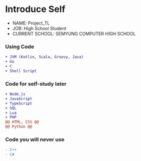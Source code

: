 # Introduce Self
* NAME: Project_TL
* JOB: High School Student
* CURRENT SCHOOL: SEMYUNG COMPUTER HIGH SCHOOL

### Using Code
```diff
+ JVM (Kotlin, Scala, Groovy, Java)
+ Go
+ C
+ Shell Script
```

### Code for self-study later
```diff
+ Node.js
+ JavaScript
+ TypeScript
+ SQL
+ Lua
+ PHP
@@ HTML, CSS @@
@@ Python @@
```

### Code you will never use
```diff
- C++
- C#
```

